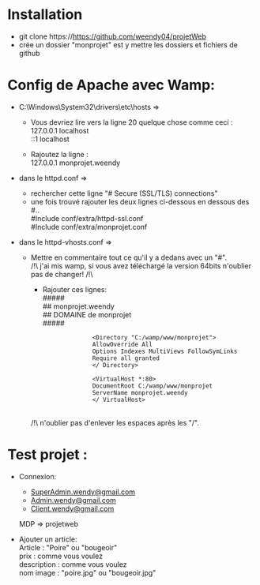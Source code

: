 Installation
============

- git clone https://https://github.com/weendy04/projetWeb
- crée un dossier "monprojet" est y mettre les dossiers et fichiers de github 


Config de Apache avec Wamp:
===========================
- C:\Windows\System32\drivers\etc\hosts => 
	- Vous devriez lire vers la ligne 20 quelque chose comme ceci :
	<br> 127.0.0.1 localhost
	<br> ::1 localhost

	- Rajoutez la ligne :
	<br> 127.0.0.1 monprojet.weendy 

- dans le httpd.conf => 
	- rechercher cette ligne "# Secure (SSL/TLS) connections"
	- une fois trouvé rajouter les deux lignes ci-dessous en dessous des #..
		<br> #Include conf/extra/httpd-ssl.conf
		<br> #Include conf/extra/monprojet.conf
		
- dans le httpd-vhosts.conf => 
	- Mettre en commentaire tout ce qu'il y a dedans avec  un "#". 
	<br> /!\ j'ai mis wamp, si vous avez téléchargé la version 64bits n'oublier pas de changer! /!\
		- Rajouter ces lignes:
							<br>#####
							<br>## monprojet.weendy
							<br>## DOMAINE de monprojet
							<br>#####

							<Directory "C:/wamp/www/monprojet">
							AllowOverride All
							Options Indexes MultiViews FollowSymLinks
							Require all granted
							</ Directory>

							<VirtualHost *:80>
							DocumentRoot C:/wamp/www/monprojet
							ServerName monprojet.weendy
							</ VirtualHost>

		<br> /!\ n'oublier pas d'enlever les espaces après les "/".	
 	
Test projet :
=============
 - Connexion: 
   - SuperAdmin.wendy@gmail.com
   - Admin.wendy@gmail.com
   - Client.wendy@gmail.com
   
   MDP => projetweb
 
 - Ajouter un article:
   <br> Article : "Poire" ou "bougeoir"
   <br> prix : comme vous voulez
   <br> description : comme vous voulez
   <br> nom image : "poire.jpg" ou "bougeoir.jpg"
